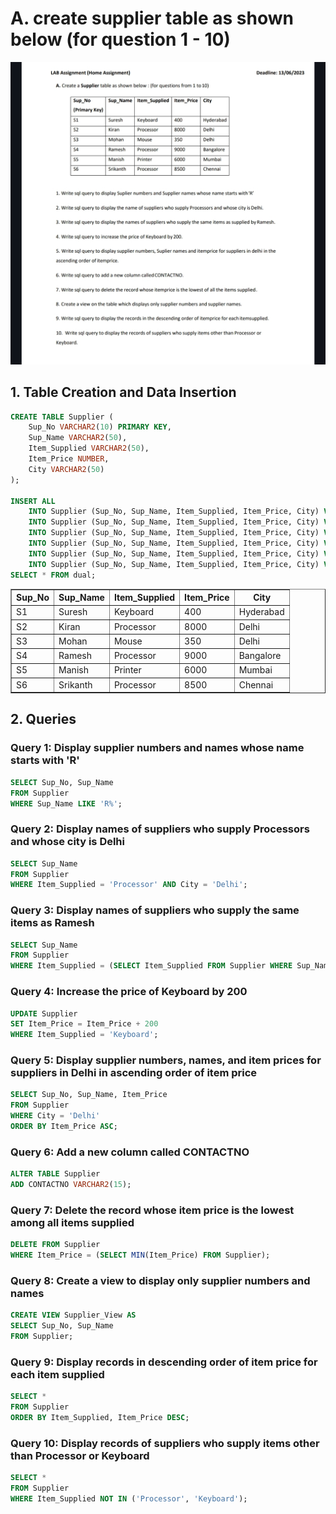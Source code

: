 
# A. create supplier table as shown below (for question 1 - 10)
![Supplier Table](./supplier_table.jpg)
## 1. Table Creation and Data Insertion

```sql
CREATE TABLE Supplier (
    Sup_No VARCHAR2(10) PRIMARY KEY,
    Sup_Name VARCHAR2(50),
    Item_Supplied VARCHAR2(50),
    Item_Price NUMBER,
    City VARCHAR2(50)
);

INSERT ALL
    INTO Supplier (Sup_No, Sup_Name, Item_Supplied, Item_Price, City) VALUES ('S1', 'Suresh', 'Keyboard', 400, 'Hyderabad')
    INTO Supplier (Sup_No, Sup_Name, Item_Supplied, Item_Price, City) VALUES ('S2', 'Kiran', 'Processor', 8000, 'Delhi')
    INTO Supplier (Sup_No, Sup_Name, Item_Supplied, Item_Price, City) VALUES ('S3', 'Mohan', 'Mouse', 350, 'Delhi')
    INTO Supplier (Sup_No, Sup_Name, Item_Supplied, Item_Price, City) VALUES ('S4', 'Ramesh', 'Processor', 9000, 'Bangalore')
    INTO Supplier (Sup_No, Sup_Name, Item_Supplied, Item_Price, City) VALUES ('S5', 'Manish', 'Printer', 6000, 'Mumbai')
    INTO Supplier (Sup_No, Sup_Name, Item_Supplied, Item_Price, City) VALUES ('S6', 'Srikanth', 'Processor', 8500, 'Chennai')
SELECT * FROM dual;
```
<table border="1" cellpadding="10" cellspacing="0">
    <thead>
        <tr>
            <th>Sup_No</th>
            <th>Sup_Name</th>
            <th>Item_Supplied</th>
            <th>Item_Price</th>
            <th>City</th>
        </tr>
    </thead>
    <tbody>
        <tr>
            <td>S1</td>
            <td>Suresh</td>
            <td>Keyboard</td>
            <td>400</td>
            <td>Hyderabad</td>
        </tr>
        <tr>
            <td>S2</td>
            <td>Kiran</td>
            <td>Processor</td>
            <td>8000</td>
            <td>Delhi</td>
        </tr>
        <tr>
            <td>S3</td>
            <td>Mohan</td>
            <td>Mouse</td>
            <td>350</td>
            <td>Delhi</td>
        </tr>
        <tr>
            <td>S4</td>
            <td>Ramesh</td>
            <td>Processor</td>
            <td>9000</td>
            <td>Bangalore</td>
        </tr>
        <tr>
            <td>S5</td>
            <td>Manish</td>
            <td>Printer</td>
            <td>6000</td>
            <td>Mumbai</td>
        </tr>
        <tr>
            <td>S6</td>
            <td>Srikanth</td>
            <td>Processor</td>
            <td>8500</td>
            <td>Chennai</td>
        </tr>
    </tbody>
</table>


## 2. Queries

### Query 1: Display supplier numbers and names whose name starts with 'R'
```sql
SELECT Sup_No, Sup_Name 
FROM Supplier 
WHERE Sup_Name LIKE 'R%';
```

### Query 2: Display names of suppliers who supply Processors and whose city is Delhi
```sql
SELECT Sup_Name 
FROM Supplier 
WHERE Item_Supplied = 'Processor' AND City = 'Delhi';
```

### Query 3: Display names of suppliers who supply the same items as Ramesh
```sql
SELECT Sup_Name 
FROM Supplier 
WHERE Item_Supplied = (SELECT Item_Supplied FROM Supplier WHERE Sup_Name = 'Ramesh');
```

### Query 4: Increase the price of Keyboard by 200
```sql
UPDATE Supplier 
SET Item_Price = Item_Price + 200 
WHERE Item_Supplied = 'Keyboard';
```

### Query 5: Display supplier numbers, names, and item prices for suppliers in Delhi in ascending order of item price
```sql
SELECT Sup_No, Sup_Name, Item_Price 
FROM Supplier 
WHERE City = 'Delhi' 
ORDER BY Item_Price ASC;
```

### Query 6: Add a new column called CONTACTNO
```sql
ALTER TABLE Supplier 
ADD CONTACTNO VARCHAR2(15);
```

### Query 7: Delete the record whose item price is the lowest among all items supplied
```sql
DELETE FROM Supplier 
WHERE Item_Price = (SELECT MIN(Item_Price) FROM Supplier);
```

### Query 8: Create a view to display only supplier numbers and names
```sql
CREATE VIEW Supplier_View AS 
SELECT Sup_No, Sup_Name 
FROM Supplier;
```

### Query 9: Display records in descending order of item price for each item supplied
```sql
SELECT * 
FROM Supplier 
ORDER BY Item_Supplied, Item_Price DESC;
```

### Query 10: Display records of suppliers who supply items other than Processor or Keyboard
```sql
SELECT * 
FROM Supplier 
WHERE Item_Supplied NOT IN ('Processor', 'Keyboard');
```
